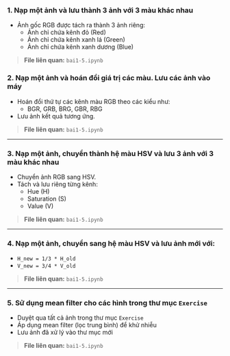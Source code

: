 ### 1. Nạp một ảnh và lưu thành 3 ảnh với 3 màu khác nhau

- Ảnh gốc RGB được tách ra thành 3 ảnh riêng:
  - Ảnh chỉ chứa kênh đỏ (Red)
  - Ảnh chỉ chứa kênh xanh lá (Green)
  - Ảnh chỉ chứa kênh xanh dương (Blue)

> **File liên quan:** `bai1-5.ipynb`


### 2. Nạp một ảnh và hoán đổi giá trị các màu. Lưu các ảnh vào máy

- Hoán đổi thứ tự các kênh màu RGB theo các kiểu như:
  - BGR, GRB, BRG, GBR, RBG
- Lưu ảnh kết quả tương ứng.

> **File liên quan:** `bai1-5.ipynb`

---

### 3. Nạp một ảnh, chuyển thành hệ màu HSV và lưu 3 ảnh với 3 màu khác nhau

- Chuyển ảnh RGB sang HSV.
- Tách và lưu riêng từng kênh:
  - Hue (H)
  - Saturation (S)
  - Value (V)

> **File liên quan:** `bai1-5.ipynb`

---

### 4. Nạp một ảnh, chuyển sang hệ màu HSV và lưu ảnh mới với:
- `H_new = 1/3 * H_old`
- `V_new = 3/4 * V_old`

> **File liên quan:** `bai1-5.ipynb`

---

### 5. Sử dụng mean filter cho các hình trong thư mục `Exercise`

- Duyệt qua tất cả ảnh trong thư mục `Exercise`
- Áp dụng mean filter (lọc trung bình) để khử nhiễu
- Lưu ảnh đã xử lý vào thư mục mới

> **File liên quan:** `bai1-5.ipynb`
